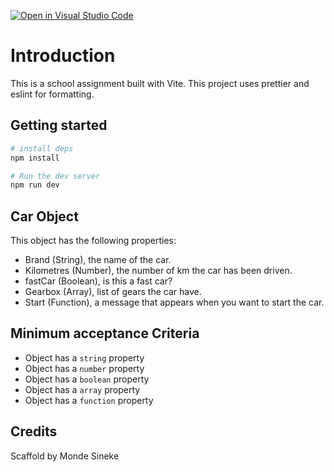 [![Open in Visual Studio Code](https://classroom.github.com/assets/open-in-vscode-c66648af7eb3fe8bc4f294546bfd86ef473780cde1dea487d3c4ff354943c9ae.svg)](https://classroom.github.com/online_ide?assignment_repo_id=9765431&assignment_repo_type=AssignmentRepo)
# Introduction

This is a school assignment built with Vite. This project uses prettier and eslint for formatting.

## Getting started

```bash
# install deps
npm install

# Run the dev server
npm run dev
```

## Car Object

This object has the following properties:

- Brand (String), the name of the car.
- Kilometres (Number), the number of km the car has been driven.
- fastCar (Boolean), is this a fast car?
- Gearbox (Array), list of gears the car have. 
- Start (Function), a message that appears when you want to start the car.

## Minimum acceptance Criteria

- Object has a `string` property
- Object has a `number` property
- Object has a `boolean` property
- Object has a `array` property
- Object has a `function` property

## Credits

Scaffold by Monde Sineke
